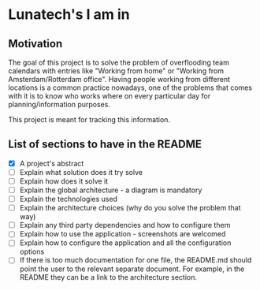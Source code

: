 # Lunatech's I am in

## Motivation
The goal of this project is to solve the problem of overflooding team calendars with entries like "Working from home" or "Working from Amsterdam/Rotterdam office". Having people working from different locations is a common practice nowadays, one of the problems that comes with it is to know who works where on every particular day for planning/information purposes.

This project is meant for tracking this information.

## List of sections to have in the README

- [x] A project's abstract 
- [ ] Explain what solution does it try solve
- [ ] Explain how does it solve it
- [ ] Explain the global architecture - a diagram is mandatory
- [ ] Explain the technologies used
- [ ] Explain the architecture choices (why do you solve the problem that way)
- [ ] Explain any third party dependencies and how to configure them
- [ ] Explain how to use the application - screenshots are welcomed
- [ ] Explain how to configure the application and all the configuration options
- [ ] If there is too much documentation for one file, the README.md should point the user to the relevant separate document. For example, in the README they can be a link to the architecture section.
